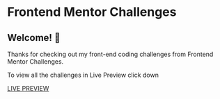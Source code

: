 # Frontend Mentor Challenges

## Welcome! 👋

Thanks for checking out my front-end coding challenges from Frontend Mentor Challenges.

To view all the challenges in Live Preview click down 

[LIVE PREVIEW](https://cranky-brown-c654bb.netlify.app) 
